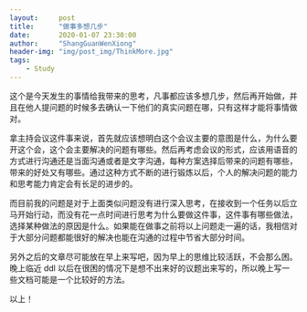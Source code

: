 ```yaml
---
layout:     post
title:      "做事多想几步"
date:       2020-01-07 23:30:00
author:     "ShangGuanWenXiong"
header-img: "img/post_img/ThinkMore.jpg"
tags:
    - Study
---
```


这个是今天发生的事情给我带来的思考，凡事都应该多想几步，然后再开始做，并且在他人提问题的时候多去确认一下他们的真实问题在哪，只有这样才能将事情做对。

拿主持会议这件事来说，首先就应该想明白这个会议主要的意图是什么，为什么要开这个会，这个会主要解决的问题有哪些。然后再考虑会议的形式，应该用语音的方式进行沟通还是当面沟通或者是文字沟通，每种方案选择后带来的问题有哪些，带来的好处又有哪些。通过这种方式不断的进行锻炼以后，个人的解决问题的能力和思考能力肯定会有长足的进步的。

而目前我的问题是对于上面类似问题没有进行深入思考，在接收到一个任务以后立马开始行动，而没有花一点时间进行思考为什么要做这件事，这件事有哪些做法，选择某种做法的原因是什么。如果能在做事之前将以上问题走一遍的话，我相信对于大部分问题都能很好的解决也能在沟通的过程中节省大部分时间。

另外之后的文章尽可能放在早上来写吧，因为早上的思维比较活跃，不会那么困。晚上临近 ddl 以后在很困的情况下是想不出来好的议题出来写的，所以晚上写一些文档可能是一个比较好的方法。

以上！
